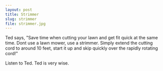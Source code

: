 ```yaml
---
layout: post
title: Strimmer
slug: strimmer
file: strimmer.jpg
---
```


Ted says, "Save time when cutting your lawn and get fit quick at the same time. Dont use a lawn mower, use a strimmer. Simply extend the cutting cord to around 10 feet, start it up and skip quickly over the rapidly rotating cord!"

Listen to Ted.
Ted is very wise.
